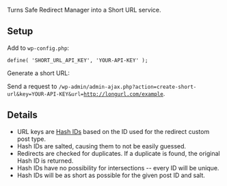 Turns Safe Redirect Manager into a Short URL service.

## Setup

Add to `wp-config.php`:

```
define( 'SHORT_URL_API_KEY', 'YOUR-API-KEY' );
```

Generate a short URL:

Send a request to <code>/wp-admin/admin-ajax.php?action=create-short-url&key=YOUR-API-KEY&url=http://longurl.com/example</code>.

## Details

* URL keys are [Hash IDs](http://www.hashids.org/) based on the ID used for the redirect custom post type. 
* Hash IDs are salted, causing them to not be easily guessed.
* Redirects are checked for duplicates. If a duplicate is found, the original Hash ID is returned.
* Hash IDs have no possibility for intersections -- every ID will be unique.
* Hash IDs will be as short as possible for the given post ID and salt.